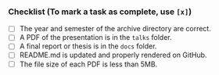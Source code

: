### Checklist (To mark a task as complete, use `[x]`)
- [ ] The year and semester of the archive directory are correct.
- [ ] A PDF of the presentation is in the `talks` folder.
- [ ] A final report or thesis is in the `docs` folder.
- [ ] README.md is updated and properly rendered on GitHub.
- [ ] The file size of each PDF is less than 5MB.

<!-- If you have reasons not to complete some of above tasks, please write them here -->
